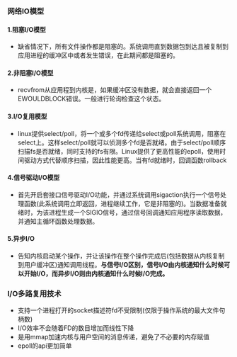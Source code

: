 ### 网络IO模型

#### 1.阻塞I/O模型

* 缺省情况下，所有文件操作都是阻塞的。系统调用直到数据包到达且被复制到应用进程的缓冲区中或者发生错误，在此期间都是阻塞的。

#### 2.非阻塞I/O模型

* recvfrom从应用程到内核是，如果缓冲区没有数据，就会直接返回一个EWOULDBLOCK错误。一般进行轮询检查这个状态。

#### 3.I/O复用模型

* linux提供select/poll，将一个或多个fd传递给select或poll系统调用，阻塞在select上。这样select/poll就可以侦测多个fd是否就绪。由于select/poll顺序扫描fs是否就绪，同时支持的fs有限。Linux提供了更高性能的epoll，使用时间驱动方式代替顺序扫描，因此性能更高。当有fd就绪时，回调函数rollback

#### 4.信号驱动I/O模型

* 首先开启套接口信号驱动I/O功能，并通过系统调用sigaction执行一个信号处理函数(此系统调用立即返回，进程继续工作，它是非阻塞的)。当数据准备就绪时，为该进程生成一个SIGIO信号，通过信号回调通知应用程序读取数据，并通知主循环函数处理数据。

#### 5.异步I/O

* 告知内核启动某个操作，并让该操作在整个操作完成后(包括数据从内核复制到用户缓冲区)通知调用线程。**与信号I/O区别，信号I/O由内核通知什么时候可以开始I/O，而异步I/O则由内核通知什么时候I/O完成。**



### I/O多路复用技术

* 支持一个进程打开的socket描述符fd不受限制(仅限于操作系统的最大文件句柄数)
* I/O效率不会随着FD的数目增加而线性下降
* 是用mmap加速内核与用户空间的消息传递，避免了不必要的内存赋值
* epoll的api更加简单
